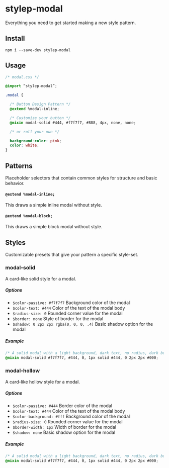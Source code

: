 # stylep-modal

Everything you need to get started making a new style pattern.

## Install
``` shell
npm i --save-dev stylep-modal
```

## Usage
``` css
/* modal.css */

@import “stylep-modal”;

.modal {

  /* Button Design Pattern */
  @extend %modal-inline;

  /* Customize your button */
  @mixin modal-solid #444, #f7f7f7, #888, 4px, none, none;

  /* or roll your own */

  background-color: pink;
  color: white;
}
```

## Patterns
Placeholder selectors that contain common styles for structure and basic behavior.

#### `@extend %modal-inline;`
This draws a simple inline modal without style.

#### `@extend %modal-block;`
This draws a simple block modal without style.

## Styles
Customizable presets that give your pattern a specific style-set.

### modal-solid
A card-like solid style for a modal.

##### Options

* `$color-passive: #f7f7f7` Background color of the modal
* `$color-text: #444` Color of the text of the modal body
* `$radius-size: 0` Rounded corner value for the modal
* `$border: none` Style of border for the modal
* `$shadow: 0 2px 2px rgba(0, 0, 0, .4)` Basic shadow option for the modal

##### Example
```css
/* A solid modal with a light background, dark text, no radius, dark border and a dark shadow applied */
@mixin modal-solid #f7f7f7, #444, 0, 1px solid #444, 0 2px 2px #000;
```

### modal-hollow
A card-like hollow style for a modal.

##### Options

* `$color-passive: #444` Border color of the modal
* `$color-text: #444` Color of the text of the modal body
* `$color-background: #fff` Background color of the modal
* `$radius-size: 0` Rounded corner value for the modal
* `$border-width: 1px` Width of border for the modal
* `$shadow: none` Basic shadow option for the modal

##### Example
```css
/* A solid modal with a light background, dark text, no radius, dark border and a dark shadow applied */
@mixin modal-solid #f7f7f7, #444, 0, 1px solid #444, 0 2px 2px #000;
```
